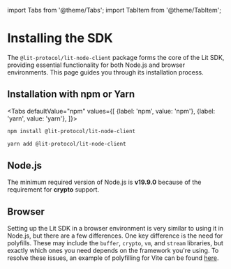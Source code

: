 import Tabs from '@theme/Tabs'; import TabItem from '@theme/TabItem';

# Installing the SDK

The `@lit-protocol/lit-node-client` package forms the core of the Lit SDK, providing essential functionality for both Node.js and browser environments. This page guides you through its installation process.

## Installation with npm or Yarn
<Tabs
defaultValue="npm"
values={[
{label: 'npm', value: 'npm'},
{label: 'yarn', value: 'yarn'},
]}>
<TabItem value="npm">

```bash
npm install @lit-protocol/lit-node-client
```

</TabItem>

<TabItem value="yarn">

```bash
yarn add @lit-protocol/lit-node-client
```

</TabItem>
</Tabs>

## Node.js
The minimum required version of Node.js is **v19.9.0** because of the requirement for **crypto** support.

## Browser
Setting up the Lit SDK in a browser environment is very similar to using it in Node.js, but there are a few differences. One key difference is the need for polyfills. These may include the `buffer`, `crypto`, `vm`, and `stream` libraries, but exactly which ones you need depends on the framework you're using. To resolve these issues, an example of polyfilling for Vite can be found [here](https://github.com/LIT-Protocol/developer-guides-code/blob/master/starter-guides/browser/vite.config.ts).